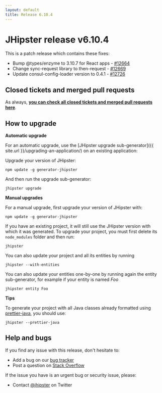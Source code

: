 ```yaml
---
layout: default
title: Release 6.10.4
---
```


JHipster release v6.10.4
==================

This is a patch release which contains these fixes:
- Bump @types/enzyme to 3.10.7 for React apps - [#12664](https://github.com/jhipster/generator-jhipster/pull/12664)
- Change sync-request library to then-request - [#12669](https://github.com/jhipster/generator-jhipster/pull/12669)
- Update consul-config-loader version to 0.4.1 - [#12726](https://github.com/jhipster/generator-jhipster/pull/12726)


Closed tickets and merged pull requests
------------
As always, __[you can check all closed tickets and merged pull requests here](https://github.com/jhipster/generator-jhipster/issues?q=milestone%3A6.10.4+is%3Aclosed)__.

How to upgrade
------------

**Automatic upgrade**

For an automatic upgrade, use the [JHipster upgrade sub-generator]({{ site.url }}/upgrading-an-application/) on an existing application:

Upgrade your version of JHipster:

```
npm update -g generator-jhipster
```

And then run the upgrade sub-generator:

```
jhipster upgrade
```

**Manual upgrades**

For a manual upgrade, first upgrade your version of JHipster with:

```
npm update -g generator-jhipster
```

If you have an existing project, it will still use the JHipster version with which it was generated.
To upgrade your project, you must first delete its `node_modules` folder and then run:

```
jhipster
```

You can also update your project and all its entities by running

```
jhipster --with-entities
```

You can also update your entities one-by-one by running again the entity sub-generator, for example if your entity is named _Foo_

```
jhipster entity Foo
```

**Tips**

To generate your project with all Java classes already formatted using [prettier-java](https://github.com/jhipster/prettier-java), you should use:

```
jhipster --prettier-java
```

Help and bugs
--------------

If you find any issue with this release, don't hesitate to:

- Add a bug on our [bug tracker](https://github.com/jhipster/generator-jhipster/issues?state=open)
- Post a question on [Stack Overflow](http://stackoverflow.com/tags/jhipster/info)

If the issue you have is an urgent bug or security issue, please:

- Contact [@jhipster](https://twitter.com/jhipster) on Twitter
